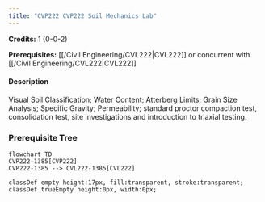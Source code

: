 ```yaml
---
title: "CVP222 CVP222 Soil Mechanics Lab"
---
```

**Credits:** 1 (0-0-2)

**Prerequisites:** [[/Civil Engineering/CVL222|CVL222]] or concurrent with [[/Civil Engineering/CVL222|CVL222]]

#### Description
Visual Soil Classification; Water Content; Atterberg Limits; Grain Size Analysis; Specific Gravity; Permeability; standard proctor compaction test, consolidation test, site investigations and introduction to triaxial testing.

### Prerequisite Tree

```mermaid
flowchart TD
CVP222-1385[CVP222]
CVP222-1385 --> CVL222-1385[CVL222]

classDef empty height:17px, fill:transparent, stroke:transparent;
classDef trueEmpty height:0px, width:0px;
```